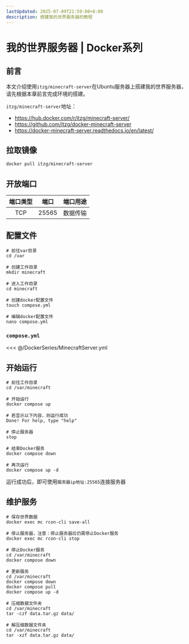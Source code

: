 ```yaml
---
lastUpdated: 2025-07-09T21:59:00+8:00
description: 搭建我的世界服务器的教程
---
```


# 我的世界服务器 | Docker系列

## 前言

本文介绍使用`itzg/minecraft-server`在Ubuntu服务器上搭建我的世界服务器，请先根据本章前言完成环境的搭建。

`itzg/minecraft-server`地址：

- <https://hub.docker.com/r/itzg/minecraft-server/>
- <https://github.com/itzg/docker-minecraft-server>
- <https://docker-minecraft-server.readthedocs.io/en/latest/>

## 拉取镜像

```bash
docker pull itzg/minecraft-server
```

## 开放端口

| 端口类型 | 端口  | 端口用途 |
| :------: | :---: | :------: |
|   TCP    | 25565 | 数据传输 |

## 配置文件

```shell
# 前往var目录
cd /var

# 创建工作目录
mkdir minecraft

# 进入工作目录
cd minecraft

# 创建docker配置文件
touch compose.yml

# 编辑docker配置文件
nano compose.yml
```

### `compose.yml`

<<< @/DockerSeries/MinecraftServer.yml

## 开始运行

```shell
# 前往工作目录
cd /var/minecraft

# 开始运行
docker compose up

# 若显示以下内容，则运行成功
Done! For help, type "help"

# 停止服务器
stop

# 结束Docker服务
docker compose down

# 再次运行
docker compose up -d
```

运行成功后，即可使用`服务器ip地址:25565`连接服务器

## 维护服务

```shell
# 保存世界数据
docker exec mc rcon-cli save-all

# 停止服务器，注意：停止服务器后仍需停止Docker服务
docker exec mc rcon-cli stop

# 停止Docker服务
cd /var/minecraft
docker compose down

# 更新服务
cd /var/minecraft
docker compose down
docker compose pull
docker compose up -d

# 压缩数据文件夹
cd /var/minecraft
tar -czf data.tar.gz data/

# 解压缩数据文件夹
cd /var/minecraft
tar -xzf data.tar.gz data/
```
